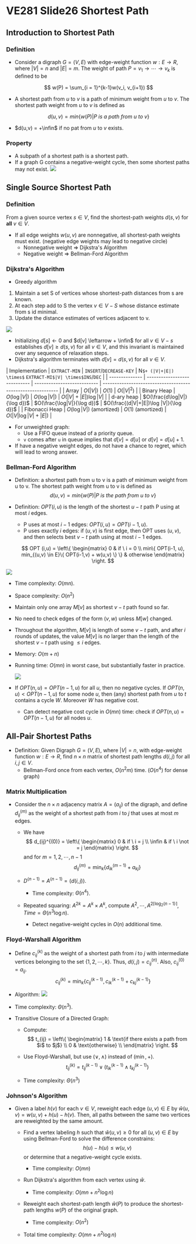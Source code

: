 # VE281 Slide26 Shortest Path

## Introduction to Shortest Path

### Definition

* Consider a digraph $G = (V, E)$ with edge-weight function $w: E \rightarrow R$, where $|V| = n$ and $|E| = m$. The weight of path $P = v_1 \rightarrow \cdots \rightarrow v_k$ is defined to be

$$
w(P) = \sum_{i = 1}^{k-1}w(v_i, v_{i+1})
$$

* A shortest path from $u$ to $v$ is a path of minimum weight from $u$ to $v$. The shortest path weight from $u$ to $v$ is defined as

$$
d(u,v) = min \{ w(P) |P \ is \ a \ path \ from \ u \ to \ v \}
$$

* $d(u,v) = +\infin$ if no pat from $u$ to $v$ exists.

### Property

* A subpath of a shortest path is a shortest path.
* If a graph G contains a negative-weight cycle, then some shortest paths may not exist.
  ![](https://github.com/chuleichen/ji-ve281-slide_notes/blob/master/fig/%E6%89%B9%E6%B3%A8%202019-11-27%20172326.png?raw=true)



## Single Source Shortest Path

### Definition

From a given source vertex $s \in V$, find the shortest-path weights $d(s,v)$ for **all** $v \in V$.

* If all edge weights $w(u, v)$ are nonnegative, all shortest-path weights must exist. (negative edge weights may lead to negative circle)
  * Nonnegative weight $\Rightarrow$ Dijkstra's Algorithm
  * Negative weight $\Rightarrow$ Bellman-Ford Algorithm



### Dijkstra's Algorithm

* Greedy algorithm

1. Maintain a set S of vertices whose shortest-path distances from s are known.
2. At each step add to S the vertex $v \in V-S$ whose distance estimate from s id minimal.
3. Update the distance estimates of vertices adjacent to v.

![](https://github.com/chuleichen/ji-ve281-slide_notes/blob/master/fig/%E6%89%B9%E6%B3%A8%202019-11-29%20161603.png?raw=true)

* Initializing $d[s]\leftarrow 0$ and $d[v] \leftarrow + \infin$ for all $v \in V-{s}$ establishes $d[v] \geq d(s,v)$ for all $v \in V$, and this invariant is maintained over any sequence of relaxation steps.
* Dijkstra's algorithm terminates with $d[v] = d(s,v)$ for all $v \in V$.

| Implementation | `EXTRACT-MIN`                | `INSERT`/`DECREASE-KEY`     | N` $+ (|V|+|E|) \times$ ` `EXTRACT-MI$|V| \times$INS`/`DEC` |
| -------------- | ---------------------------- | --------------------------- | ----------------------------------------------------------- |
| Array          | $O(|V|)$                     | $O(1)$                      | $O(|V|^2)$                                                  |
| Binary Heap    | $O(\log|V|)$                 | $O(\log|V|)$                | $O(|V| + |E|) \log |V|$                                     |
| d-ary heap     | $O(\frac{d\log|V|}{\log d})$ | $O(\frac{\log|V|}{\log d})$ | $O(\frac{(d|V|+|E|)\log |V|}{\log d})$                      |
| Fibonacci Heap | $O(\log|V|)$ (amortized)     | $O(1)$ (amortized)          | $O(|V|\log |V| + |E|)$                                      |

* For unweighted graph: 
  * Use a FIFO queue instead of a priority queue. 
  * `v` comes after `u` in queue implies that $d[v] = d[u]$ or $d[v] = d[u] + 1$.
* If have a negative weight edges, do not have a chance to regret, which will lead to wrong answer.

### Bellman-Ford Algorithm

* Definition: a shortest path from u to v is a path of minimum weight from u to v. The shortest path weight from u to v is defined as
  $$
  d(u,v) = min\{w(P)|P \ is \ the \ path \ from \ u \ to \ v\}
  $$

* Definition: $OPT(i, u)$ is the length of the shortest $u-t$ path P using at most $i$ edges.

  * P uses at most $i-1$ edges: $OPT(i,u) = OPT(i-1, u)$.
  * P uses exactly $i$ edges: if $(u,v)$ is first edge, then OPT uses $(u,v)$, and then selects best $v-t$ path using at most $i-1$ edges.

  $$
  OPT (i,u) =  \left\{ \begin{matrix} 0 & if \ i = 0 \\ min\{ OPT(i-1, u), min_{(u,v) \in E}\{ OPT(i-1,v) + w(u,v) \} \} & otherwise \end{matrix} \right.
  $$

![](https://github.com/chuleichen/ji-ve281-slide_notes/blob/master/fig/%E6%89%B9%E6%B3%A8%202019-11-29%20183722.png?raw=true)

* Time complexity: $O(mn)$.
* Space complexity: $O(n^2)$



* Maintain only one array $M[v]$ as shortest $v-t$ path found so far.

* No need to check edges of the form $(v,w)$ unless $M[w]$ changed.

* Throughout the algorithm, $M[v]$ is length of some $v-t$ path, and after $i$ rounds of updates, the value $M[v]$ is no larger than the length of the shortest $v-t$ path using $\leq i$ edges.

* Memory: $O(m+n)$

* Running time: $O(mn)$ in worst case, but substantially faster in practice.

  ![](https://github.com/chuleichen/ji-ve281-slide_notes/blob/master/fig/%E6%89%B9%E6%B3%A8%202019-11-29%20185321.png?raw=true)

* If $OPT(n,u) = OPT(n-1,u)$ for all $u$, then no negative cycles. If $OPT(n,u) < OPT(n-1,u)$ for some node $u$, then (any) shortest path from $u$ to $t$ contains a cycle $W$. Moreover $W$ has negative cost.
  
  * Can detect negative cost cycle in $O(mn)$ time: check if $OPT(n,u) = OPT(n-1,u)$ for all nodes $u$.

## All-Pair Shortest Paths

* Definition: Given Digraph $G=(V,E)$, where $|V| = n$, with edge-weight function $w:E \rightarrow R$, find $n \times n$ matrix of shortest path lengths $d(i,j)$ for all $i, j \in V$.
  * Bellman-Ford once from each vertex, $O(n^2m)$ time. ($O(n^4)$ for dense graph)

### Matrix Multiplication

* Consider the $n \times n$ adjacency matrix $A=(a_{ij})$ of the digraph, and define $d_{ij}^{(m)}$ as the weight of a shortest path from $i$ to $j$ that uses at most $m$ edges.

  * We have
    $$
    d_{ij}^{(0)} = \left\{  \begin{matrix} 0 & if \ i = j \\ \infin & if \ i \not = j \end{matrix} \right.
    $$
    and for $m = 1, 2, \cdots, n-1$
    $$
    d_{ij}^{(m)} = \min_k\{ d_{ik}^{(m-1)} + a_{kj} \}
    $$

  * $D^{(n-1)} = A^{(n-1)} = (d(i,j))$.

    * Time complexity: $\Theta(n^4)$.

  * Repeated squaring: $A^{2k} = A^k \times A^k$, compute $A^2, \cdots, A^{2\lceil \log_2(n-1) \rceil}$, $Time = \Theta(n^3 \log n)$.

    * Detect negative-weight cycles in $O(n)$ additional time.

### Floyd-Warshall Algorithm

* Define $c_{ij}^{(k)}$ as the weight of a shortest path from $i$ to $j$ with intermediate vertices belonging to the set $\{ 1, 2, \cdots, k \}$. Thus, $d(i,j) = c_{ij}^{(n)}$. Also, $c_{ij}^{(0)} = a_{ij}$.
  $$
  c_{ij}^{(k)} = \min_k \{ c_{ij}^{(k-1)}, c_{ik}^{(k-1)} + c_{kj}^{(k-1)} \}
  $$
  
* Algorithm: 
  ![](https://github.com/chuleichen/ji-ve281-slide_notes/blob/master/fig/%E6%89%B9%E6%B3%A8%202019-12-04%20163319.png?raw=true)

* Time complexity: $\Theta(n^3)$.

* Transitive Closure of  a Directed Graph:

  * Compute:
    $$
    t_{ij} = \left\{  \begin{matrix} 1 & \text{if there exists a path from $i$ to $j$} \\ 0 & \text{otherwise} \\ \end{matrix} \right.
    $$

  * Use Floyd-Warshall, but use $(\vee, \wedge)$ instead of $(\min, +)$.
    $$
    t_{ij}^{(k)} = t_{ij}^{(k-1)} \vee (t_{ik}^{(k-1)} \wedge t_{kj}^{(k-1)})
    $$

  * Time complexity: $\Theta(n^3)$

### Johnson's Algorithm

* Given a label $h(v)$ for each $v \in V$, reweight each edge $(u,v)\in E$ by $\hat w(u,v) = w(u,v) + h(u) - h(v)$. Then, all paths between the same two vertices are reweighted by the same amount.

  * Find a vertex labeling $h$ such that $\hat w (u,v) \geq 0$ for all $(u,v) \in E$ by using Bellman-Ford to solve the difference constrains:
    $$
    h(u) - h(u) \leq w(u,v)
    $$
    or determine that a negative-weight cycle exists.

    * Time complexity: $O(mn)$

  * Run Dijkstra's algorithm from each vertex using $\hat w$.

    * Time complexity: $O(mn+n^2 \log n)$

  * Reweight each shortest-path length $\hat w(P)$ to produce the shortest-path lengths $w(P)$ of the original graph.

    * Time complexity: $O(n^2)$

  * Total time complexity: $O(mn+n^2 \log n)$
